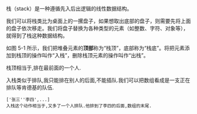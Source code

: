 栈（stack）是一种遵循先入后出逻辑的线性数据结构。

我们可以将栈类比为桌面上的一摞盘子，如果想取出底部的盘子，则需要先将上面的盘子依次移走。我们将盘子替换为各种类型的元素（如整数、字符、对象等），就得到了栈这种数据结构。

如图 5-1 所示，我们把堆叠元素的**顶部**称为“栈顶”，底部称为“栈底”。将把元素添加到栈顶的操作叫作“入栈”，删除栈顶元素的操作叫作“出栈”。

栈顶相当于,排在最前面的一个人.

入栈类似于排队,我只能排在别人的后面,不能插队.我们可以把数组看成是一支正在排队等肯德基的队伍. 

```
['张三''李四',...]
入栈这个动作相当于,又多了一个人排队.他排到了李四的后面,数组的末尾.
```

